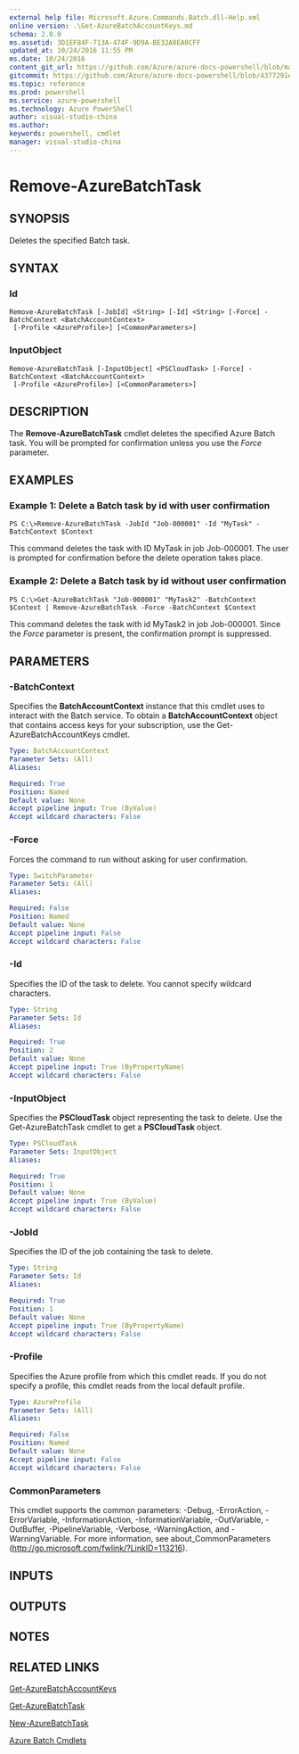 ```yaml
---
external help file: Microsoft.Azure.Commands.Batch.dll-Help.xml
online version: .\Get-AzureBatchAccountKeys.md
schema: 2.0.0
ms.assetid: 3D1EF84F-713A-474F-9D9A-BE32A8EA0CFF
updated_at: 10/24/2016 11:55 PM
ms.date: 10/24/2016
content_git_url: https://github.com/Azure/azure-docs-powershell/blob/master/azureps-cmdlets-docs/ResourceManager/AzureRM.Batch/v0.9.8/Remove-AzureBatchTask.md
gitcommit: https://github.com/Azure/azure-docs-powershell/blob/4377291ee360e58e2c1c5d644155daf6a0279055/azureps-cmdlets-docs/ResourceManager/AzureRM.Batch/v0.9.8/Remove-AzureBatchTask.md
ms.topic: reference
ms.prod: powershell
ms.service: azure-powershell
ms.technology: Azure PowerShell
author: visual-studio-china
ms.author: 
keywords: powershell, cmdlet
manager: visual-studio-china
---
```


# Remove-AzureBatchTask

## SYNOPSIS
Deletes the specified Batch task.

## SYNTAX

### Id
```
Remove-AzureBatchTask [-JobId] <String> [-Id] <String> [-Force] -BatchContext <BatchAccountContext>
 [-Profile <AzureProfile>] [<CommonParameters>]
```

### InputObject
```
Remove-AzureBatchTask [-InputObject] <PSCloudTask> [-Force] -BatchContext <BatchAccountContext>
 [-Profile <AzureProfile>] [<CommonParameters>]
```

## DESCRIPTION
The **Remove-AzureBatchTask** cmdlet deletes the specified Azure Batch task.
You will be prompted for confirmation unless you use the *Force* parameter.

## EXAMPLES

### Example 1: Delete a Batch task by id with user confirmation
```
PS C:\>Remove-AzureBatchTask -JobId "Job-000001" -Id "MyTask" -BatchContext $Context
```

This command deletes the task with ID MyTask in job Job-000001.
The user is prompted for confirmation before the delete operation takes place.

### Example 2: Delete a Batch task by id without user confirmation
```
PS C:\>Get-AzureBatchTask "Job-000001" "MyTask2" -BatchContext $Context | Remove-AzureBatchTask -Force -BatchContext $Context
```

This command deletes the task with id MyTask2 in job Job-000001.
Since the *Force* parameter is present, the confirmation prompt is suppressed.

## PARAMETERS

### -BatchContext
Specifies the **BatchAccountContext** instance that this cmdlet uses to interact with the Batch service.
To obtain a **BatchAccountContext** object that contains access keys for your subscription, use the Get-AzureBatchAccountKeys cmdlet.

```yaml
Type: BatchAccountContext
Parameter Sets: (All)
Aliases: 

Required: True
Position: Named
Default value: None
Accept pipeline input: True (ByValue)
Accept wildcard characters: False
```

### -Force
Forces the command to run without asking for user confirmation.

```yaml
Type: SwitchParameter
Parameter Sets: (All)
Aliases: 

Required: False
Position: Named
Default value: None
Accept pipeline input: False
Accept wildcard characters: False
```

### -Id
Specifies the ID of the task to delete.
You cannot specify wildcard characters.

```yaml
Type: String
Parameter Sets: Id
Aliases: 

Required: True
Position: 2
Default value: None
Accept pipeline input: True (ByPropertyName)
Accept wildcard characters: False
```

### -InputObject
Specifies the **PSCloudTask** object representing the task to delete.
Use the Get-AzureBatchTask cmdlet to get a **PSCloudTask** object.

```yaml
Type: PSCloudTask
Parameter Sets: InputObject
Aliases: 

Required: True
Position: 1
Default value: None
Accept pipeline input: True (ByValue)
Accept wildcard characters: False
```

### -JobId
Specifies the ID of the job containing the task to delete.

```yaml
Type: String
Parameter Sets: Id
Aliases: 

Required: True
Position: 1
Default value: None
Accept pipeline input: True (ByPropertyName)
Accept wildcard characters: False
```

### -Profile
Specifies the Azure profile from which this cmdlet reads.
If you do not specify a profile, this cmdlet reads from the local default profile.

```yaml
Type: AzureProfile
Parameter Sets: (All)
Aliases: 

Required: False
Position: Named
Default value: None
Accept pipeline input: False
Accept wildcard characters: False
```

### CommonParameters
This cmdlet supports the common parameters: -Debug, -ErrorAction, -ErrorVariable, -InformationAction, -InformationVariable, -OutVariable, -OutBuffer, -PipelineVariable, -Verbose, -WarningAction, and -WarningVariable. For more information, see about_CommonParameters (http://go.microsoft.com/fwlink/?LinkID=113216).

## INPUTS

## OUTPUTS

## NOTES

## RELATED LINKS

[Get-AzureBatchAccountKeys](./Get-AzureBatchAccountKeys.md)

[Get-AzureBatchTask](./Get-AzureBatchTask.md)

[New-AzureBatchTask](./New-AzureBatchTask.md)

[Azure Batch Cmdlets](./AzureRM.Batch.md)



